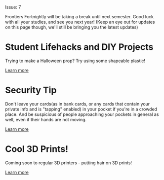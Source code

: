 Issue: 7

Frontiers Fortnightly will be taking a break until next semester. Good luck
with all your studies, and see you next year! (Keep an eye out for updates on
this page though, we'll still be bringing you the latest updates)

# Student Lifehacks and DIY Projects

Trying to make a Halloween prop? Try using some shapeable plastic!

[Learn more](https://www.instamorph.com/ideas/costumes-and-props)

# Security Tip

Don't leave your cards(as in bank cards, or any cards that contain your
private info and is "tapping" enabled) in your pocket if you're in a
crowded place. And be suspicious of people approaching your pockets in
general as well, even if their hands are not moving.

[Learn more](http://example.com/something)

# Cool 3D Prints!

Coming soon to regular 3D printers - putting hair on 3D prints!

[Learn more](http://example.com/3d-printing-blah)
